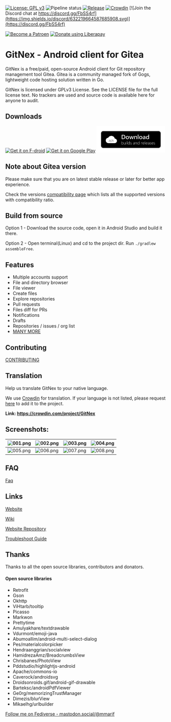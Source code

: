 [![License: GPL v3](https://img.shields.io/badge/License-GPL%20v3-blue.svg)](https://www.gnu.org/licenses/gpl-3.0) ![Pipeline status](https://img.shields.io/gitlab/pipeline/opyale/gitnex/master) [![Release](https://img.shields.io/badge/dynamic/json.svg?label=release&url=https://codeberg.org/api/v1/repos/gitnex/GitNex/releases&query=$[0].tag_name)](https://codeberg.org/gitnex/GitNex/releases) [![Crowdin](https://badges.crowdin.net/gitnex/localized.svg)](https://crowdin.com/project/gitnex) [![Join the Discord chat at https://discord.gg/FbSS4rf](https://img.shields.io/discord/632219664587685908.svg)](https://discord.gg/FbSS4rf)

[<img alt="Become a Patroen" src="https://c5.patreon.com/external/logo/become_a_patron_button@2x.png" height="40"/>](https://www.patreon.com/mmarif) [<img alt="Donate using Liberapay" src="https://liberapay.com/assets/widgets/donate.svg" height="40"/>](https://liberapay.com/mmarif/donate)

# GitNex - Android client for Gitea

GitNex is a free/paid, open-source Android client for Git repository management tool Gitea. Gitea is a community managed fork of Gogs, lightweight code hosting solution written in Go.

GitNex is licensed under GPLv3 License. See the LICENSE file for the full license text. No trackers are used and source code is available here for anyone to audit.

## Downloads
[<img alt='Get it on F-droid' src='https://gitlab.com/fdroid/artwork/raw/master/badge/get-it-on.png' height="80"/>](https://f-droid.org/en/packages/org.mian.gitnex/)
[<img alt='Get it on Google Play' src='https://play.google.com/intl/en_us/badges/images/generic/en_badge_web_generic.png' height="80"/>](https://play.google.com/store/apps/details?id=org.mian.gitnex.pro)
[<img alt='Download builds and releases' src='assets/apk-badge.png' height="82"/>](https://cloud.swatian.com/s/DN7E5xxtaw4fRbE)

## Note about Gitea version
Please make sure that you are on latest stable release or later for better app experience.

Check the versions [compatibility page](https://codeberg.org/gitnex/GitNex/wiki/Compatibility) which lists all the supported versions with compatibility ratio.

## Build from source
Option 1 - Download the source code, open it in Android Studio and build it there.

Option 2 - Open terminal(Linux) and cd to the project dir. Run `./gradlew assembleFree`.

## Features
- Multiple accounts support
- File and directory browser
- File viewer
- Create files
- Explore repositories
- Pull requests
- Files diff for PRs
- Notifications
- Drafts
- Repositories / issues / org list
- [MANY MORE](https://codeberg.org/gitnex/GitNex/wiki/Features)

## Contributing
[CONTRIBUTING](https://codeberg.org/gitnex/GitNex/src/branch/master/CONTRIBUTING.md)

## Translation
Help us translate GitNex to your native language.

We use [Crowdin](https://crowdin.com/project/gitnex) for translation. If your language is not listed, please request [here](https://codeberg.org/gitnex/GitNex/issues) to add it to the project.

**Link: https://crowdin.com/project/GitNex**

## Screenshots:

<img src="https://codeberg.org/gitnex/GitNex/raw/branch/master/fastlane/metadata/android/en-US/images/phoneScreenshots/001.png" alt="001.png" width="200"/>  | <img src="https://codeberg.org/gitnex/GitNex/raw/branch/master/fastlane/metadata/android/en-US/images/phoneScreenshots/002.png" alt="002.png" width="200"/> | <img src="https://codeberg.org/gitnex/GitNex/raw/branch/master/fastlane/metadata/android/en-US/images/phoneScreenshots/003.png" alt="003.png" width="200"/> | <img src="https://codeberg.org/gitnex/GitNex/raw/branch/master/fastlane/metadata/android/en-US/images/phoneScreenshots/004.png" alt="004.png" width="200"/>
---|---|---|---
<img src="https://codeberg.org/gitnex/GitNex/raw/branch/master/fastlane/metadata/android/en-US/images/phoneScreenshots/005.png" alt="005.png" width="200"/> | <img src="https://codeberg.org/gitnex/GitNex/raw/branch/master/fastlane/metadata/android/en-US/images/phoneScreenshots/006.png" alt="006.png" width="200"/> | <img src="https://codeberg.org/gitnex/GitNex/raw/branch/master/fastlane/metadata/android/en-US/images/phoneScreenshots/007.png" alt="007.png" width="200"/>  | <img src="https://codeberg.org/gitnex/GitNex/raw/branch/master/fastlane/metadata/android/en-US/images/phoneScreenshots/008.png" alt="008.png" width="200"/>


## FAQ
[Faq](https://codeberg.org/gitnex/GitNex/wiki/FAQ)

## Links
[Website](https://gitnex.com)

[Wiki](https://codeberg.org/gitnex/GitNex/wiki/Home)

[Website Repository](https://gitlab.com/mmarif4u/gitnex-website)

[Troubleshoot Guide](https://codeberg.org/gitnex/GitNex/wiki/Troubleshoot-Guide)

## Thanks
Thanks to all the open source libraries, contributors and donators.

#### Open source libraries
- Retrofit
- Gson
- Okhttp
- ViHtarb/tooltip
- Picasso
- Markwon
- Prettytime
- Amulyakhare/textdrawable
- Vdurmont/emoji-java
- Abumoallim/android-multi-select-dialog
- Pes/materialcolorpicker
- Hendraanggrian/socialview
- HamidrezaAmz/BreadcrumbsView
- Chrisbanes/PhotoView
- Pddstudio/highlightjs-android
- Apache/commons-io
- Caverock/androidsvg
- Droidsonroids.gif/android-gif-drawable
- Barteksc/androidPdfViewer
- Ge0rg/memorizingTrustManager
- Dimezis/blurView
- Mikaelhg/urlbuilder

[Follow me on Fediverse - mastodon.social/@mmarif](https://mastodon.social/@mmarif)
